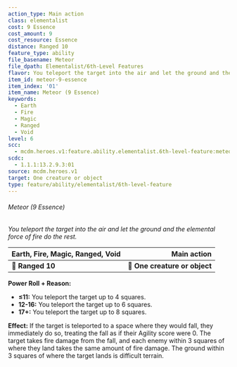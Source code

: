```yaml
---
action_type: Main action
class: elementalist
cost: 9 Essence
cost_amount: 9
cost_resource: Essence
distance: Ranged 10
feature_type: ability
file_basename: Meteor
file_dpath: Elementalist/6th-Level Features
flavor: You teleport the target into the air and let the ground and the elemental force of fire do the rest.
item_id: meteor-9-essence
item_index: '01'
item_name: Meteor (9 Essence)
keywords:
  - Earth
  - Fire
  - Magic
  - Ranged
  - Void
level: 6
scc:
  - mcdm.heroes.v1:feature.ability.elementalist.6th-level-feature:meteor-9-essence
scdc:
  - 1.1.1:13.2.9.3:01
source: mcdm.heroes.v1
target: One creature or object
type: feature/ability/elementalist/6th-level-feature
---
```


###### Meteor (9 Essence)

*You teleport the target into the air and let the ground and the elemental force of fire do the rest.*

| **Earth, Fire, Magic, Ranged, Void** |               **Main action** |
| ------------------------------------ | ----------------------------: |
| **📏 Ranged 10**                     | **🎯 One creature or object** |

**Power Roll + Reason:**

- **≤11:** You teleport the target up to 4 squares.
- **12-16:** You teleport the target up to 6 squares.
- **17+:** You teleport the target up to 8 squares.

**Effect:** If the target is teleported to a space where they would fall, they immediately do so, treating the fall as if their Agility score were 0. The target takes fire damage from the fall, and each enemy within 3 squares of where they land takes the same amount of fire damage. The ground within 3 squares of where the target lands is difficult terrain.
